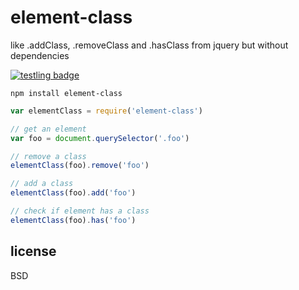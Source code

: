 # element-class

like .addClass, .removeClass and .hasClass from jquery but without dependencies

[![testling badge](https://ci.testling.com/maxogden/element-class.png)](https://ci.testling.com/maxogden/element-class)

```
npm install element-class
```

```javascript
var elementClass = require('element-class')

// get an element
var foo = document.querySelector('.foo')

// remove a class
elementClass(foo).remove('foo')

// add a class
elementClass(foo).add('foo')

// check if element has a class
elementClass(foo).has('foo')
```

## license

BSD
